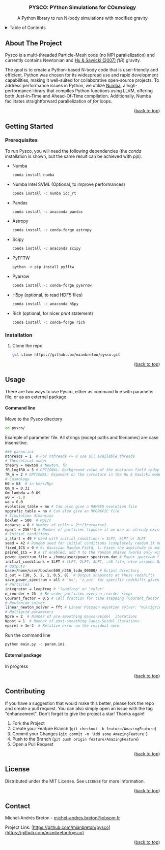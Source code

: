 <h3 align="center">PYSCO: PYthon Simulations for COsmology</h3>

  <p align="center">
    A Python library to run N-body simulations with modified gravity
  </p>
</div>

<!-- TABLE OF CONTENTS -->
<details>
  <summary>Table of Contents</summary>
  <ol>
    <li> <a href="#about-the-project">About The Project</a> </li>
    <li>
      <a href="#getting-started">Getting Started</a>
      <ul>
        <li><a href="#prerequisites">Prerequisites</a></li>
        <li><a href="#installation">Installation</a></li>
      </ul>
    </li>
    <li>
       <a href="#usage">Usage</a>
       <ul>
        <li><a href="#command-line">Command line</a></li>
        <li><a href="#external-package">External package</a></li>
       </ul>
    </li>
    <li><a href="#contributing">Contributing</a></li>
    <li><a href="#license">License</a></li>
    <li><a href="#contact">Contact</a></li>
  </ol>
</details>

<!-- ABOUT THE PROJECT -->

## About The Project

Pysco is a multi-threaded Particle-Mesh code (no MPI parallelization) and currently contains Newtonian and [Hu & Sawicki (2007)](https://ui.adsabs.harvard.edu/abs/2007PhRvD..76f4004H/abstract) $f(R)$ gravity.

The goal is to create a Python-based N-body code that is user-friendly and efficient. Python was chosen for its widespread use and rapid development capabilities, making it well-suited for collaborative open-source projects. To address performance issues in Python, we utilize [Numba](https://github.com/numba/numba), a high-performance library that compiles Python functions using LLVM, offering both Just-In-Time and Ahead-Of-Time compilation. Additionally, Numba facilitates straightforward parallelization of _for_ loops.

<p align="right">(<a href="#readme-top">back to top</a>)</p>

<!-- GETTING STARTED -->

## Getting Started

### Prerequisites

To run Pysco, you will need the following dependencies (the _conda_ installation is shown, but the same result can be achieved with _pip_).

- Numba

  ```sh
  conda install numba
  ```

- Numba Intel SVML (Optional, to improve performances)
  ```sh
  conda install -c numba icc_rt
  ```
- Pandas
  ```sh
  conda install -c anaconda pandas
  ```
- Astropy
  ```sh
  conda install -c conda-forge astropy
  ```
- Scipy
  ```sh
  conda install -c anaconda scipy
  ```
- PyFFTW
  ```sh
  python -m pip install pyfftw
  ```
- Pyarrow
  ```sh
  conda install -c conda-forge pyarrow
  ```
- H5py (optional, to read HDF5 files)
  ```sh
  conda install -c anaconda h5py
  ```
- Rich (optional, for nicer _print_ statement)
  ```sh
  conda install -c conda-forge rich
  ```

### Installation

1. Clone the repo
   ```sh
   git clone https://github.com/mianbreton/pysco.git
   ```

<p align="right">(<a href="#readme-top">back to top</a>)</p>

<!-- USAGE EXAMPLES -->

## Usage

There are two ways to use Pysco, either as command line with parameter file, or as an external package

#### Command line

Move to the Pysco directory

```sh
cd pysco/
```

Example of parameter file. All strings (except paths and filenames) are case insensitive.

```sh
### param.ini
nthreads = 1  # For nthreads <= 0 use all available threads
# Theoretical model
theory = newton # Newton, fR
fR_logfR0 = 5 # OPTIONAL: Background value of the scalaron field today -log(fR0)
fR_n = 2 # OPTIONAL: Exponent on the curvature in the Hu & Sawicki model. Currently n = 1 or 2
# Cosmology
H0 = 68  # in km/s/Mpc
Om_m = 0.31
Om_lambda = 0.69
w0 = -1.0
wa = 0.0
evolution_table = no # Can also give a RAMSES evolution file
mpgrafic_table = no # Can also give an MPGRAFIC file
# Simulation dimension
boxlen = 500  # Mpc/h
ncoarse = 8 # Number of cells = 2**(3*ncoarse)
npart = 256**3 # Number of particles (ignore if we use an already existing snapshot)
# Initial conditions
z_start = 49 # Used with initial_conditions = 1LPT, 2LPT or 3LPT
seed = 42 # Random seed for initial conditions (completely random if negative)
fixed_ICS = 0 # 0: Gaussian Random Field, 1: Fixes the amplitude to match exactly the input P(k)
paired_ICS = 0 # If enabled, add π to the random phases (works only with fixed_ICS = 1)
power_spectrum_file = /home/user/power_spectrum.dat # Power spectrum file
initial_conditions = 3LPT # 1LPT, 2LPT, 3LPT, .h5 file, else assumes Gadget format
# Outputs
base=/home/user/boxlen500_n256_lcdm_00000/ # Output directory
z_out = [10, 5, 2, 1, 0.5, 0]  # Output snapshots at these redshifts
save_power_spectrum = all # 'no', 'z_out' for specific redshifts given by z_out or 'all' to compute at every time step
# Particles
integrator = leapfrog # "leapfrog" or "euler"
n_reorder = 25  # Re-order particles every n_reorder steps
Courant_factor = 0.5 # Cell fraction for time stepping (Courant_factor < 1 means more time steps)
# Newtonian solver
linear_newton_solver = fft # Linear Poisson equation solver: "multigrid", "fft" or "full_fft"
# Multigrid parameters
Npre = 2  # Number of pre-smoothing Gauss-Seidel  iterations
Npost = 1  # Number of post-smoothing Gauss-Seidel iterations
epsrel = 1e-2  # Relative error on the residual norm
```

Run the command line

```sh
python main.py -c param.ini
```

#### External package

In progress

<p align="right">(<a href="#readme-top">back to top</a>)</p>

<!-- CONTRIBUTING -->

## Contributing

If you have a suggestion that would make this better, please fork the repo and create a pull request. You can also simply open an issue with the tag "enhancement".
Don't forget to give the project a star! Thanks again!

1. Fork the Project
2. Create your Feature Branch (`git checkout -b feature/AmazingFeature`)
3. Commit your Changes (`git commit -m 'Add some AmazingFeature'`)
4. Push to the Branch (`git push origin feature/AmazingFeature`)
5. Open a Pull Request

<p align="right">(<a href="#readme-top">back to top</a>)</p>

<!-- LICENSE -->

## License

Distributed under the MIT License. See `LICENSE` for more information.

<p align="right">(<a href="#readme-top">back to top</a>)</p>

<!-- CONTACT -->

## Contact

Michel-Andrès Breton - michel-andres.breton@obspm.fr

Project Link: [https://github.com/mianbreton/pysco](https://github.com/mianbreton/pysco)

<p align="right">(<a href="#readme-top">back to top</a>)</p>
